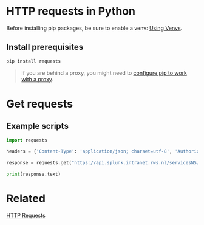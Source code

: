 # HTTP requests in Python   
Before installing pip packages, be sure to enable a venv: [Using Venvs](Using%2520Venvs.md).   
   
## Install prerequisites   
``` bash   
pip install requests   
```   
   
> If you are behind a proxy, you might need to [configure pip to work with a proxy](Pip%2520behind%2520a%2520proxy.md).   
   
# Get requests   
## Example scripts   
``` python   
import requests   
   
headers = {'Content-Type': 'application/json; charset=utf-8', 'Authorization': 'Splunk eyJraWQiOiJzc.blablalba.tartradfpdnhfpl'}   
   
response = requests.get("https://api.splunk.intranet.rws.nl/servicesNS/-/RWS-IRI/data/ui/views/cnap__smoketest_environment_details?output_mode=json", headers=headers, verify=False)   
   
print(response.text)   
```   
   
   
   
   
# Related   
[HTTP Requests](HTTP%2520Requests.md)